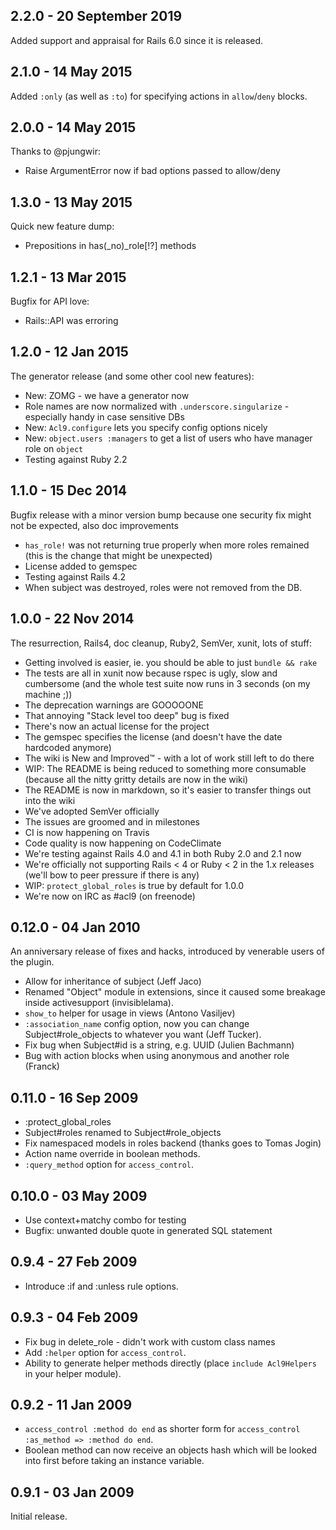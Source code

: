 ## 2.2.0 - 20 September 2019

Added support and appraisal for Rails 6.0 since it is released.

## 2.1.0 - 14 May 2015

Added `:only` (as well as `:to`) for specifying actions in `allow`/`deny`
blocks.

## 2.0.0 - 14 May 2015

Thanks to @pjungwir:

 * Raise ArgumentError now if bad options passed to allow/deny

## 1.3.0 - 13 May 2015

Quick new feature dump:

 * Prepositions in has(_no)_role[!?] methods

## 1.2.1 - 13 Mar 2015

Bugfix for API love:

 * Rails::API was erroring

## 1.2.0 - 12 Jan 2015

The generator release (and some other cool new features):

 * New: ZOMG - we have a generator now
 * Role names are now normalized with `.underscore.singularize` - especially
   handy in case sensitive DBs
 * New: `Acl9.configure` lets you specify config options nicely
 * New: `object.users :managers` to get a list of users who have manager role on
   `object`
 * Testing against Ruby 2.2

## 1.1.0 - 15 Dec 2014

Bugfix release with a minor version bump because one security fix might not be
expected, also doc improvements

 * `has_role!` was not returning true properly when more roles remained (this is
   the change that might be unexpected)
 * License added to gemspec
 * Testing against Rails 4.2
 * When subject was destroyed, roles were not removed from the DB.

## 1.0.0 - 22 Nov 2014

The resurrection, Rails4, doc cleanup, Ruby2, SemVer, xunit, lots of stuff:

 * Getting involved is easier, ie. you should be able to just `bundle && rake`
 * The tests are all in xunit now because rspec is ugly, slow and cumbersome (and the whole test suite now runs in 3 seconds (on my machine ;))
 * The deprecation warnings are GOOOOONE
 * That annoying "Stack level too deep" bug is fixed
 * There's now an actual license for the project
 * The gemspec specifies the license (and doesn't have the date hardcoded anymore)
 * The wiki is New and Improved™ - with a lot of work still left to do there
 * WIP: The README is being reduced to something more consumable (because all the nitty gritty details are now in the wiki)
 * The README is now in markdown, so it's easier to transfer things out into the wiki
 * We've adopted SemVer officially
 * The issues are groomed and in milestones
 * CI is now happening on Travis
 * Code quality is now happening on CodeClimate
 * We're testing against Rails 4.0 and 4.1 in both Ruby 2.0 and 2.1 now
 * We're officially not supporting Rails < 4 or Ruby < 2 in the 1.x releases (we'll bow to peer pressure if there is any)
 * WIP: `protect_global_roles` is true by default for 1.0.0
 * We're now on IRC as #acl9 (on freenode)

## 0.12.0 - 04 Jan 2010

An anniversary release of fixes and hacks, introduced by venerable users of the plugin.

 * Allow for inheritance of subject (Jeff Jaco)
 * Renamed "Object" module in extensions, since it caused some breakage inside activesupport
   (invisiblelama).
 * `show_to` helper for usage in views (Antono Vasiljev)
 * `:association_name` config option, now you can change Subject#role_objects to whatever
   you want (Jeff Tucker).
 * Fix bug when Subject#id is a string, e.g. UUID (Julien Bachmann)
 * Bug with action blocks when using anonymous and another role (Franck)


## 0.11.0 - 16 Sep 2009

 * :protect_global_roles
 * Subject#roles renamed to Subject#role_objects
 * Fix namespaced models in roles backend (thanks goes to Tomas Jogin)
 * Action name override in boolean methods.
 * `:query_method` option for `access_control`.

## 0.10.0 - 03 May 2009

 * Use context+matchy combo for testing
 * Bugfix: unwanted double quote in generated SQL statement

## 0.9.4 - 27 Feb 2009

 * Introduce :if and :unless rule options.

## 0.9.3 - 04 Feb 2009

 * Fix bug in delete_role - didn't work with custom class names
 * Add `:helper` option for `access_control`.
 * Ability to generate helper methods directly (place `include Acl9Helpers` in your helper module).

## 0.9.2 - 11 Jan 2009

 * `access_control :method do end` as shorter form for `access_control :as_method => :method do end`.
 * Boolean method can now receive an objects hash which will be looked into first before taking
   an instance variable.

## 0.9.1 - 03 Jan 2009

Initial release.
